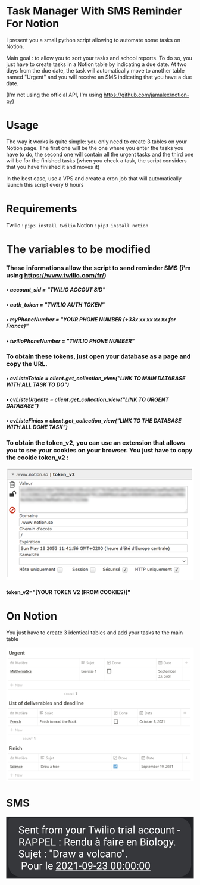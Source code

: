 # Task Manager With SMS Reminder For Notion

I present you a small python script allowing to automate some tasks on Notion.

Main goal : to allow you to sort your tasks and school reports. To do so, you just have to create tasks in a Notion table by indicating a due date. At two days from the due date, the task will automatically move to another table named "Urgent" and you will receive an SMS indicating that you have a due date. 

(I'm not using the official API, I'm using https://github.com/jamalex/notion-py)

# Usage

The way it works is quite simple: you only need to create 3 tables on your Notion page. The first one will be the one where you enter the tasks you have to do, the second one will contain all the urgent tasks and the third one will be for the finished tasks (when you check a task, the script considers that you have finished it and moves it)

In the best case, use a VPS and create a cron job that will automatically launch this script every 6 hours

# Requirements

Twilio : ```pip3 install twilio```
Notion : ```pip3 install notion```

# The variables to be modified

### These informations allow the script to send reminder SMS (i'm using https://www.twilio.com/fr/)

##### • account_sid = "TWILIO ACCOUT SID"
##### • auth_token = "TWILIO AUTH TOKEN"
##### • myPhoneNumber = "YOUR PHONE NUMBER (+33x xx xx xx xx for France)"
##### • twilioPhoneNumber = "TWILIO PHONE NUMBER"


### To obtain these tokens, just open your database as a page and copy the URL.

##### • cvListeTotale = client.get_collection_view("LINK TO MAIN DATABASE WITH ALL TASK TO DO")
##### • cvListeUrgente = client.get_collection_view("LINK TO URGENT DATABASE")
##### • cvListeFinies = client.get_collection_view("LINK TO THE DATABASE WITH ALL DONE TASK")

### To obtain the token_v2, you can use an extension that allows you to see your cookies on your browser. You just have to copy the cookie token_v2 :

![Token x2](token.png)

#### token_v2="[YOUR TOKEN V2 (FROM COOKIES)]"

# On Notion 

You just have to create 3 identical tables and add your tasks to the main table

![Notion](notion.PNG)

# SMS

![SMS](sms.jpg)
